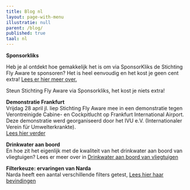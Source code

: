 ```yaml
---
title: Blog nl
layout: page-with-menu
illustratie: null
parent: /blog/
published: true
taal: nl
---
```


**Sponsorkliks**  

Heb je al ontdekt hoe gemakkelijk het is om via SponsorKliks de Stichting Fly Aware te sponsoren? Het is heel eenvoudig en het kost je geen cent extra! [Lees er hier meer over.](/stichting/sponsorkliks/)

Steun Stichting Fly Aware via Sponsorkliks, het kost je niets extra!

**Demonstratie Frankfurt**  
Vrijdag 28 april jl. liep Stichting Fly Aware mee in een demonstratie tegen Verontreinigde Cabine- en Cockpitlucht op Frankfurt International Airport. Deze demonstratie werd georganiseerd door het IVU e.V. (Internationaler Verein für Umwelterkrankte).  
[Lees hier verder](/blog/demo_frankfurt/)

**Drinkwater aan boord**  
En hoe zit het eigenlijk met de kwaliteit van het drinkwater aan boord van vliegtuigen? Lees er meer over in [Drinkwater aan boord van vliegtuigen](/blog/drinkwater_aan_boord/)

**Filterkeuze: ervaringen van Narda**  
Narda heeft een aantal verschillende filters getest, [Lees hier haar bevindingen](/blog/filters/)  

